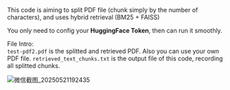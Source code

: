 This code is aiming to split PDF file (chunk simply by the number of characters), and uses hybrid retrieval (BM25 + FAISS)

You only need to config your **HuggingFace Token**, then can run it smoothly.

File Intro:<br>
`test-pdf2.pdf` is the splitted and retrieved PDF. Also you can use your own PDF file.
`retrieved_text_chunks.txt` is the output file of this code, recording all splitted chunks.

![微信截图_20250521192435](https://github.com/user-attachments/assets/ab192797-9ac7-4eb3-b7c1-79adac274c77)




